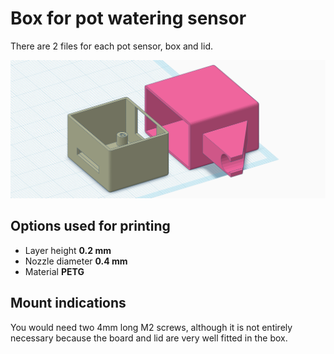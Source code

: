 # Box for pot watering sensor
There are 2 files for each pot sensor, box and lid.

![Pieces Preview](Pot_Watering_Sensor_3D_Printed_box.png)

## Options used for printing
- Layer height __0.2 mm__
- Nozzle diameter __0.4 mm__
- Material __PETG__

## Mount indications

You would need two 4mm long M2 screws, although it is not entirely necessary because the board and lid are very well fitted in the box.

